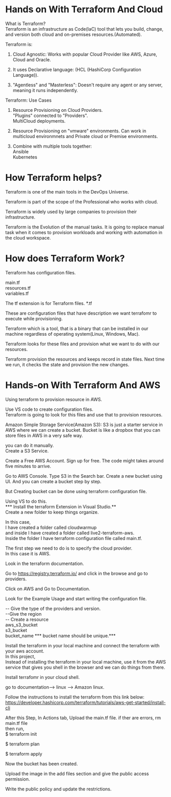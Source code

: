 # Hands on With Terraform And Cloud

What is Terraform?  
Terraform is an infrastructure as Code(IaC) tool that lets you build, change, and version both cloud and on-premises resources.(Automated).  

Terraform is:  
1) Cloud Agnostic: Works with popular Cloud Provider like AWS, Azure, Cloud and Oracle.  

2) It uses Declarative language: (HCL (HashiCorp Configuration Language)).  

3) "Agentless" and "Masterless": Doesn't require any agent or any server, meaning it runs independently.  

Terraform: Use Cases  

1) Resource Provisioning on Cloud Providers.  
    "Plugins" connected to "Providers".  
    MultiCloud deployments.  

2) Resource Provisioning on "vmware" environments. 
    Can work in multicloud environmnets and Private cloud or Premise environments.  

3) Combine with multiple tools together:  
    Ansible  
    Kubernetes  

# How Terraform helps?  
Terraform is one of the main tools in the DevOps Universe.  

Terraform is part of the scope of the Professional who works with cloud.  

Terraform is widely used by large companies to provision their infrastructure.  

Terraform is the Evolution of the manual tasks. It is going to replace manual task when it comes to provision workloads and working with automation in the cloud workspace.  

# How does Terraform Work?  

Terraform has configuration files.  

main.tf  
resources.tf  
variables.tf  

The tf extension is for Terraform files. *.tf  

These are configuration files that have description we want terrafomr to execute while provisioning.  

Terraform which is a tool, that is a binary that can be installed in our machine regardless of operating system(Linux, Windows, Mac).  

Terraform looks for these files and provision what we want to do with our resources.  

Terraform provision the resources and keeps record in state files. Next time we run, it checks the state and provision the new changes.  

# Hands-on With Terraform And AWS  

Using terraform to provision resource in AWS.  

Use VS code to create configuration files.  
Terraform is going to look for this files and use that to provision resources.  

Amazon Simple Storage Service(Amazon S3): S3 is just a starter service in AWS where we can create a bucket. Bucket is like a dropbox that you can store files in AWS in a very safe way.   

you can do it manually.  
Create a S3 Service.  

Create a Free AWS Account. Sign up for free. The code might takes around five minutes to arrive.  

Go to AWS Console. Type S3 in the Search bar. Create a new bucket using UI. And you can create a bucket step by step.  

But Creating bucket can be done using terraform configuration file.  

Using VS to do this.  
*** Install the terraform Extension in Visual Studio.**   
Create a new folder to keep things organize.  

In this case,  
I have created a folder called cloudwarmup  
and inside I have created a folder called live2-terraform-aws.    
Inside the folder I have terraform configuration file called main.tf.    

The first step we need to do is to specify the cloud provider.  
In this case it is AWS.  

Look in the terraform documentation.  

Go to https://registry.terraform.io/ and click in the browse and go to providers.  

Click on AWS and Go to Documentation.  

Look for the Example Usage and start writing the configuration file.  

-- Give the type of the providers and version.  
--Give the region  
-- Create a resource   
  aws_s3_bucket  
  s3_bucket  
  bucket_name *** bucket name should be unique.***   

Install the terraform in your local machine and connect the terraform with your aws account.    
In this project,    
Instead of installing the terraform in your local machine, use it from the AWS service that gives you shell in the browser and we can do things from there.  

Install terrafomr in your cloud shell.

go to documentation--> linux --> Amazon linux.

Follow the instructions to install the terraform from this link below:  
https://developer.hashicorp.com/terraform/tutorials/aws-get-started/install-cli

After this Step,
In Actions tab, Upload the main.tf file.
if ther are errors, 
rm main.tf file  
then run,  
$ terraform init 

$ terraform plan

$ terraform apply  

Now the bucket has been created.

Upload the image in the add files section and give the public access permission.

Write the public policy and update the restrictions.




































